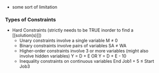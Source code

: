 - some sort of limitation

### Types of Constraints
- Hard Constraints (strictly needs to be TRUE inorder to find a [[solution(s)]])
	- Unary constraints involve a single variable
		M ≠ 0​
	- Binary constraints involve pairs of variables
		SA ≠ WA​
	- Higher-order constraints involve 3 or more variables (might also involve hidden variables)
		Y = D + E​ OR Y = D + E - 10​
	- Inequality constraints on continuous variables
		End Job1 + 5 ≤ Start Job3​